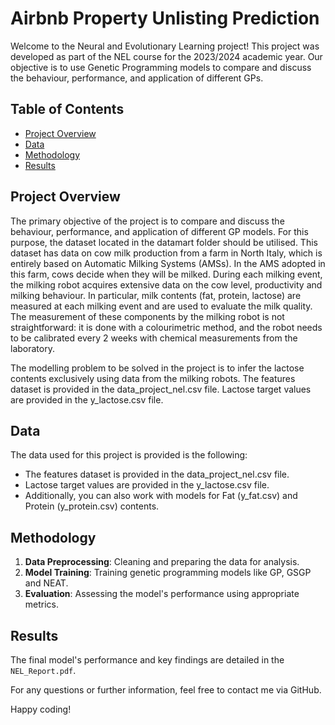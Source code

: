 # Airbnb Property Unlisting Prediction

Welcome to the Neural and Evolutionary Learning project! This project was developed as part of the NEL course for the 2023/2024 academic year. Our objective is to use Genetic Programming models to compare and discuss the behaviour, performance, and application of different GPs.

## Table of Contents
- [Project Overview](#project-overview)
- [Data](#data)
- [Methodology](#methodology)
- [Results](#results)

## Project Overview
The primary objective of the project is to compare and discuss the behaviour, performance, and application of different GP models. For this purpose, the dataset located in the datamart folder should be utilised. 
This dataset has data on cow milk production from a farm in North Italy, which is entirely based on Automatic Milking Systems (AMSs). In the AMS adopted in this farm, cows decide when they will be milked. During each milking event, the milking robot acquires extensive data on the cow level, productivity and milking behaviour. In particular, milk contents (fat, protein, lactose) are measured at each milking event and are used to evaluate the milk quality. The measurement of these components by the milking robot is not straightforward: it is done with a colourimetric method, and the robot needs to be calibrated every 2 weeks with chemical measurements from the laboratory.

The modelling problem to be solved in the project is to infer the lactose contents exclusively using data from the milking robots. The features dataset is provided in the data_project_nel.csv file. Lactose target values are provided in the y_lactose.csv file.

## Data
The data used for this project is provided is the following:
- The features dataset is provided in the data_project_nel.csv file.
- Lactose target values are provided in the y_lactose.csv file.
- Additionally, you can also work with models for Fat (y_fat.csv) and Protein (y_protein.csv) contents.

## Methodology
1. **Data Preprocessing**: Cleaning and preparing the data for analysis.
2. **Model Training**: Training genetic programming models like GP, GSGP and NEAT.
3. **Evaluation**: Assessing the model's performance using appropriate metrics.

## Results
The final model's performance and key findings are detailed in the `NEL_Report.pdf`.

For any questions or further information, feel free to contact me via GitHub.

Happy coding!
